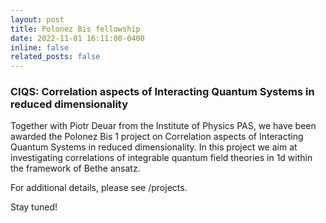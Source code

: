```yaml
---
layout: post
title: Polonez Bis fellowship
date: 2022-11-01 16:11:00-0400
inline: false
related_posts: false
---
```


### CIQS: Correlation aspects of Interacting Quantum Systems in reduced dimensionality

Together with Piotr Deuar from the Institute of Physics PAS, we have been awarded the Polonez Bis 1 project on Correlation aspects of Interacting Quantum Systems in reduced dimensionality. 
In this project we aim at investigating correlations of integrable quantum field theories in 1d within the framework of Bethe ansatz. 

For additional details, please see /projects. 

Stay tuned!